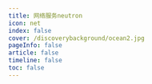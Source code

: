 ```yaml
---
title: 网络服务neutron
icon: net 
index: false
cover: /discoverybackground/ocean2.jpg
pageInfo: false
article: false
timeline: false
toc: false
---
```




<Catalog/>
